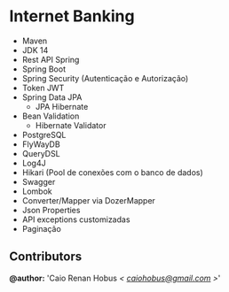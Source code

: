 # Internet Banking

  * Maven
  * JDK 14
  * Rest API Spring
  * Spring Boot
  * Spring Security (Autenticação e Autorização)
  * Token JWT
  * Spring Data JPA
    * JPA Hibernate
  * Bean Validation
    * Hibernate Validator
  * PostgreSQL
  * FlyWayDB
  * QueryDSL
  * Log4J
  * Hikari (Pool de conexões com o banco de dados)
  * Swagger
  * Lombok
  * Converter/Mapper via DozerMapper
  * Json Properties
  * API exceptions customizadas
  * Paginação

## Contributors

**@author:** 'Caio Renan Hobus *< [caiohobus@gmail.com](mailto:caiohobus@gmail.com) >*'